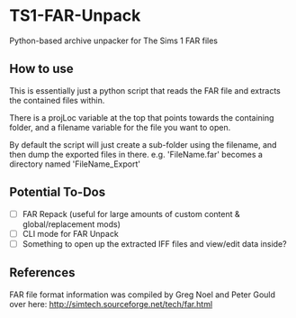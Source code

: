 # TS1-FAR-Unpack
Python-based archive unpacker for The Sims 1 FAR files

## How to use
This is essentially just a python script that reads the FAR file and extracts the contained files within.

There is a projLoc variable at the top that points towards the containing folder, and a filename variable for the file you want to open.

By default the script will just create a sub-folder using the filename, and then dump the exported files in there.
e.g. 'FileName.far' becomes a directory named 'FileName_Export\'

## Potential To-Dos
- [ ] FAR Repack (useful for large amounts of custom content & global/replacement mods)
- [ ] CLI mode for FAR Unpack
- [ ] Something to open up the extracted IFF files and view/edit data inside?

## References
FAR file format information was compiled by Greg Noel and Peter Gould over here: http://simtech.sourceforge.net/tech/far.html
